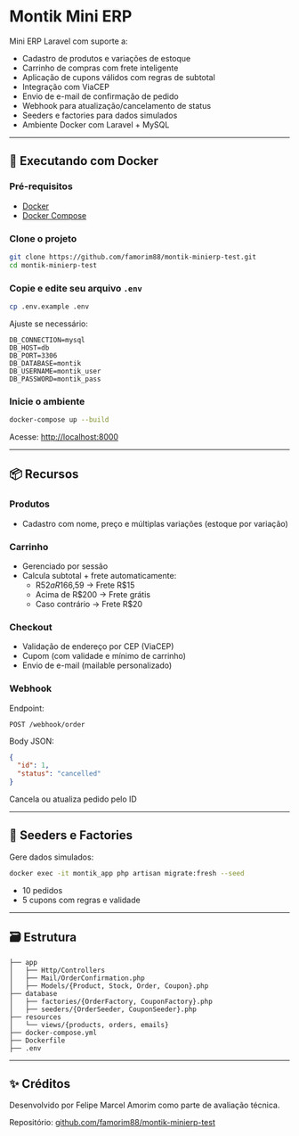 # Montik Mini ERP

Mini ERP Laravel com suporte a:
- Cadastro de produtos e variações de estoque
- Carrinho de compras com frete inteligente
- Aplicação de cupons válidos com regras de subtotal
- Integração com ViaCEP
- Envio de e-mail de confirmação de pedido
- Webhook para atualização/cancelamento de status
- Seeders e factories para dados simulados
- Ambiente Docker com Laravel + MySQL

---

## 🚀 Executando com Docker

### Pré-requisitos
- [Docker](https://www.docker.com/get-started)
- [Docker Compose](https://docs.docker.com/compose/)

### Clone o projeto
```bash
git clone https://github.com/famorim88/montik-minierp-test.git
cd montik-minierp-test
```

### Copie e edite seu arquivo `.env`
```bash
cp .env.example .env
```
Ajuste se necessário:
```env
DB_CONNECTION=mysql
DB_HOST=db
DB_PORT=3306
DB_DATABASE=montik
DB_USERNAME=montik_user
DB_PASSWORD=montik_pass
```

### Inicie o ambiente
```bash
docker-compose up --build
```

Acesse: [http://localhost:8000](http://localhost:8000)

---

## 📦 Recursos

### Produtos
- Cadastro com nome, preço e múltiplas variações (estoque por variação)

### Carrinho
- Gerenciado por sessão
- Calcula subtotal + frete automaticamente:
  - R$52 a R$166,59 → Frete R$15
  - Acima de R$200 → Frete grátis
  - Caso contrário → Frete R$20

### Checkout
- Validação de endereço por CEP (ViaCEP)
- Cupom (com validade e mínimo de carrinho)
- Envio de e-mail (mailable personalizado)

### Webhook
Endpoint:
```
POST /webhook/order
```
Body JSON:
```json
{
  "id": 1,
  "status": "cancelled"
}
```
Cancela ou atualiza pedido pelo ID

---

## 🧪 Seeders e Factories

Gere dados simulados:
```bash
docker exec -it montik_app php artisan migrate:fresh --seed
```
- 10 pedidos
- 5 cupons com regras e validade

---

## 🗃 Estrutura
```
├── app
│   ├── Http/Controllers
│   ├── Mail/OrderConfirmation.php
│   ├── Models/{Product, Stock, Order, Coupon}.php
├── database
│   ├── factories/{OrderFactory, CouponFactory}.php
│   ├── seeders/{OrderSeeder, CouponSeeder}.php
├── resources
│   └── views/{products, orders, emails}
├── docker-compose.yml
├── Dockerfile
├── .env
```

---

## ✨ Créditos
Desenvolvido por Felipe Marcel Amorim como parte de avaliação técnica.

Repositório: [github.com/famorim88/montik-minierp-test](https://github.com/famorim88/montik-minierp-test)
